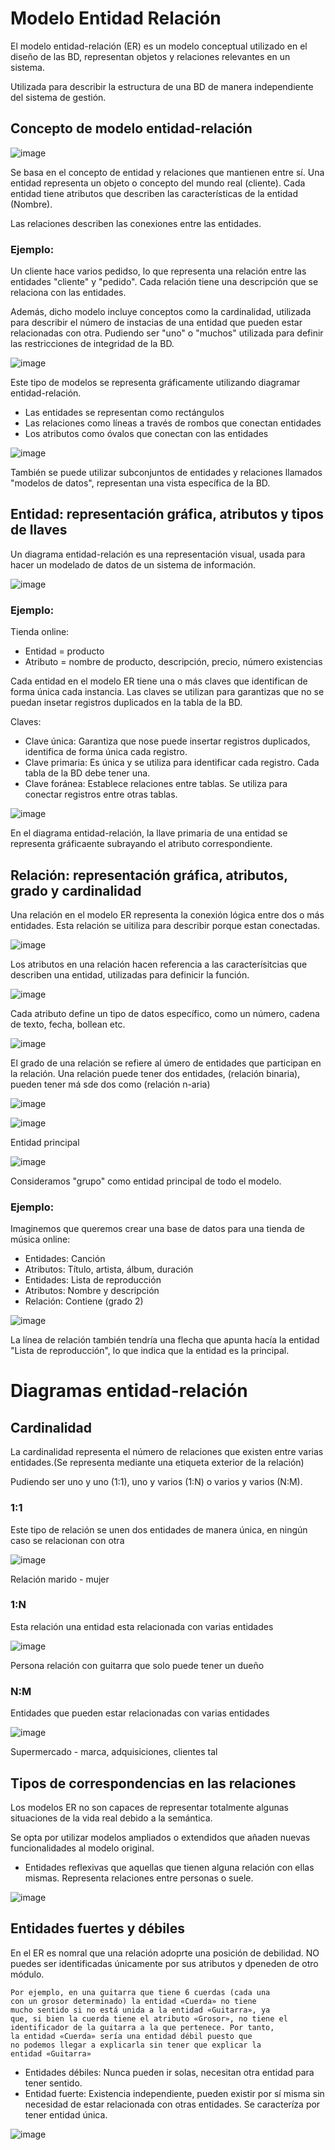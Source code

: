 # Modelo Entidad Relación

El modelo entidad-relación (ER) es un modelo conceptual utilizado en el diseño de las BD, representan objetos y relaciones relevantes en un sistema.

Utilizada para describir la estructura de una BD de manera independiente del sistema de gestión.

## Concepto de modelo entidad-relación

![image](https://github.com/user-attachments/assets/d0bd796e-c9ef-4aad-b8b0-6e0a761e956b)

Se basa en el concepto de entidad y relaciones que mantienen entre sí. Una entidad representa un objeto o concepto del mundo real (cliente). Cada entidad tiene atributos que describen las características de la entidad (Nombre).

Las relaciones describen las conexiones entre las entidades.

### Ejemplo:

Un cliente hace varios pedidso, lo que representa una relación entre las entidades "cliente" y "pedido". Cada relación tiene una descripción que se relaciona con las entidades.

Además, dicho modelo incluye conceptos como la cardinalidad, utilizada para describir el número de instacias de una entidad que pueden estar relacionadas con otra. Pudiendo ser "uno" o "muchos" utilizada para definir las restricciones de integridad de la BD.

![image](https://github.com/user-attachments/assets/19ee0505-c6b0-4012-879d-d88ea45dcb51)

Este tipo de modelos se representa gráficamente utilizando diagramar entidad-relación.

- Las entidades se representan como rectángulos
- Las relaciones como líneas a través de rombos que conectan entidades
- Los atributos como óvalos que conectan con las entidades

![image](https://github.com/user-attachments/assets/9f2cdd7d-4924-40c6-9364-9503c571d7d8)

También se puede utilizar subconjuntos de entidades y relaciones llamados "modelos de datos", representan una vista específica de la BD.

## Entidad: representación gráfica, atributos y tipos de llaves

Un diagrama entidad-relación es una representación visual, usada para hacer un modelado de datos de un sistema de información.

![image](https://github.com/user-attachments/assets/07491235-d689-4c65-94cc-68e91ed86e54)

### Ejemplo:

Tienda online: 

- Entidad = producto
- Atributo = nombre de producto, descripción, precio, número existencias

Cada entidad en el modelo ER tiene una o más claves que identifican de forma única cada instancia. Las claves se utilizan para garantizas que no se puedan insetar registros duplicados en la tabla de la BD.

Claves:

- Clave única: Garantiza que nose puede insertar registros duplicados, identifica de forma única cada registro.
- Clave primaria: Es única y se utiliza para identificar cada registro. Cada tabla de la BD debe tener una.
- Clave foránea: Establece relaciones entre tablas. Se utiliza para conectar registros entre otras tablas.

![image](https://github.com/user-attachments/assets/90e4b0ad-df22-43b1-be5c-03d6ab64875e)

En el diagrama entidad-relación, la llave primaria de una entidad se representa gráficaente subrayando el atributo correspondiente. 

## Relación: representación gráfica, atributos, grado y cardinalidad

Una relación en el modelo ER representa la conexión lógica entre dos o más entidades. Esta relación se uitiliza para describir porque estan conectadas.

![image](https://github.com/user-attachments/assets/9ec5fa14-52e5-4218-9fd7-171c10fb014b)

Los atributos en una relación hacen referencia a las caracterísitcias que describen una entidad, utilizadas para definicir la función.

![image](https://github.com/user-attachments/assets/d64650ec-c02d-485a-8ebd-4dd1a7dc7174)

Cada atributo define un tipo de datos específico, como un número, cadena de texto, fecha, bollean etc.

![image](https://github.com/user-attachments/assets/c7272349-f95c-45b1-81f0-abaf0bc5d60c)

El grado de una relación se refiere al úmero de entidades que participan en la relación. Una relación puede tener dos entidades, (relación binaria), pueden tener má sde dos como (relación n-aria)

![image](https://github.com/user-attachments/assets/ed4267ab-f9bb-403b-a853-acf075cdf5e6)

![image](https://github.com/user-attachments/assets/59f2e6f7-53d0-4916-94b8-1e2231d5af61)

Entidad principal

![image](https://github.com/user-attachments/assets/c65fcac0-5ed7-4529-8ccf-b0b7eba0941c)

Consideramos "grupo" como entidad principal de todo el modelo.

### Ejemplo:

Imaginemos que queremos crear una base de datos para una tienda de música online:

- Entidades: Canción
- Atributos: Título, artista, álbum, duración
- Entidades: Lista de reproducción
- Atributos: Nombre y descripción
- Relación: Contiene (grado 2)

![image](https://github.com/user-attachments/assets/31505abf-49da-4fa8-bad0-d4116af36775)

La línea de relación también tendría una flecha que apunta hacía la entidad "Lista de reproducción", lo que indica que la entidad es la principal.

# Diagramas entidad-relación

## Cardinalidad

La cardinalidad representa el número de relaciones que existen entre varias entidades.(Se representa mediante una etiqueta exterior de la relación)

Pudiendo ser uno y uno (1:1), uno y varios (1:N) o varios y varios (N:M).

### 1:1 

Este tipo de relación se unen dos entidades de manera única, en ningún caso se relacionan con otra

![image](https://github.com/user-attachments/assets/1f4869a7-f8e3-47cf-b542-8f5f82fe6b58)

Relación marido - mujer

### 1:N

Esta relación una entidad esta relacionada con varias entidades

![image](https://github.com/user-attachments/assets/415702db-d6b9-4891-baab-2f05f5267e07)

Persona relación con guitarra que solo puede tener un dueño

### N:M

Entidades que pueden estar relacionadas con varias entidades

![image](https://github.com/user-attachments/assets/bfbf545d-ba7e-414d-af73-4eca6fb6b861)

Supermercado - marca, adquisiciones, clientes tal

## Tipos de correspondencias en las relaciones

Los modelos ER no son capaces de representar totalmente algunas situaciones de la vida real debido a la semántica.

Se opta por utilizar modelos ampliados o extendidos que añaden nuevas funcionalidades al modelo original.

- Entidades reflexivas que aquellas que tienen alguna relación con ellas mismas. Representa relaciones entre personas o suele.

![image](https://github.com/user-attachments/assets/ff924429-f0b2-46ea-9ee5-8a89c69b7542)

## Entidades fuertes y débiles

En el ER es nomral que una relación adoprte una posición de debilidad. NO puedes ser identificadas únicamente por sus atributos y dpeneden de otro módulo.

```
Por ejemplo, en una guitarra que tiene 6 cuerdas (cada una
con un grosor determinado) la entidad «Cuerda» no tiene
mucho sentido si no está unida a la entidad «Guitarra», ya
que, si bien la cuerda tiene el atributo «Grosor», no tiene el
identificador de la guitarra a la que pertenece. Por tanto,
la entidad «Cuerda» sería una entidad débil puesto que
no podemos llegar a explicarla sin tener que explicar la
entidad «Guitarra»
```

- Entidades débiles: Nunca pueden ir solas, necesitan otra entidad para tener sentido.
- Entidad fuerte: Existencia independiente, pueden existir por sí misma sin necesidad de estar relacionada con otras entidades. Se caracteríza por tener entidad única.

![image](https://github.com/user-attachments/assets/4fb9e326-f535-4b9a-87fa-06b5829e2fe4)






